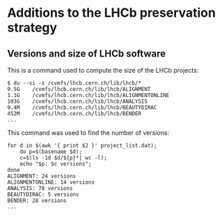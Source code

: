 # Additions to the LHCb preservation strategy

## Versions and size of LHCb software

This is a command used to compute the size of the LHCb projects:

```
$ du --si -s /cvmfs/lhcb.cern.ch/lib/lhcb/*
9.5G    /cvmfs/lhcb.cern.ch/lib/lhcb/ALIGNMENT
1.1G    /cvmfs/lhcb.cern.ch/lib/lhcb/ALIGNMENTONLINE
103G    /cvmfs/lhcb.cern.ch/lib/lhcb/ANALYSIS
9.4M    /cvmfs/lhcb.cern.ch/lib/lhcb/BEAUTYDIRAC
452M    /cvmfs/lhcb.cern.ch/lib/lhcb/BENDER
...
```

This command was used to find the number of versions:

```
for d in $(awk '{ print $2 }' project_list.dat); 
	do p=$(basename $d); 
	c=$(ls -1d $d/${p}*| wc -l); 
	echo "$p: $c versions";   
done
ALIGNMENT: 24 versions
ALIGNMENTONLINE: 14 versions
ANALYSIS: 78 versions
BEAUTYDIRAC: 5 versions
BENDER: 28 versions
...
```
